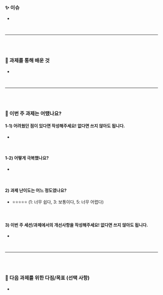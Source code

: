 ### ✨ 이슈
<!-- 연결된 GitHub 이슈 번호를 적어주세요. - ex) #1 -->
-
<br>
<hr>
<br><br>

### 📄 과제를 통해 배운 것
<!--
아래 중 자유롭게 작성해주세요!
- 새롭게 알게 된 개념
- 직접 적용한 기술 스택
- 블로그/노션 링크 첨부
- PDF 파일 멘토에게 전달
-->
- 
<br>
<hr>
<br><br>


### 🦁 이번 주 과제는 어땠나요?

#### 1-1) 어려웠던 점이 있다면 작성해주세요! 없다면 쓰지 않아도 됩니다.
- 

<br>

#### 1-2) 어떻게 극복했나요?
- 

<br>

#### 2) 과제 난이도는 어느 정도였나요?
- ⭐️⭐️⭐️⭐️⭐️ (1: 너무 쉽다, 3: 보통이다, 5: 너무 어렵다)

<br>

#### 3) 이번 주 세션/과제에서의 개선사항을 작성해주세요! 없다면 쓰지 않아도 됩니다.
-

<br>
<hr>

<br><br>

### 💪 다음 과제를 위한 다짐/목표 (선택 사항)
<!-- (예: 이번엔 커밋을 더 잘게 나눠보기 / Git 사용 더 익숙해지기 / 팀원에게 먼저 질문해보기 등) -->
- 
